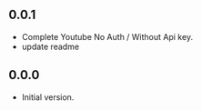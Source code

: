 ## 0.0.1

- Complete Youtube No Auth / Without Api key.
- update readme 

## 0.0.0

- Initial version.
